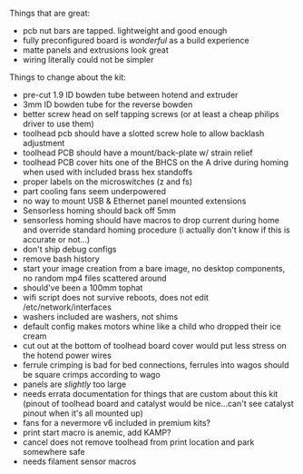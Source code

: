 Things that are great:

* pcb nut bars are tapped.  lightweight and good enough
* fully preconfigured board is _wonderful_ as a build experience
* matte panels and extrusions look great
* wiring literally could not be simpler


Things to change about the kit:

* pre-cut 1.9 ID bowden tube between hotend and extruder
* 3mm ID bowden tube for the reverse bowden
* better screw head on self tapping screws (or at least a cheap philips driver to use them)
* toolhead pcb should have a slotted screw hole to allow backlash adjustment
* toolhead PCB should have a mount/back-plate w/ strain relief
* toolhead PCB cover hits one of the BHCS on the A drive during homing when used with included brass hex standoffs
* proper labels on the microswitches (z and fs)
* part cooling fans seem underpowered
* no way to mount USB & Ethernet panel mounted extensions
* Sensorless homing should back off 5mm
* sensorless homing should have macros to drop current during home and override standard homing procedure (i actually don't know if this is accurate or not...)
* don't ship debug configs
* remove bash history
* start your image creation from a bare image, no desktop components, no random mp4 files scattered around
* should've been a 100mm tophat
* wifi script does not survive reboots, does not edit /etc/network/interfaces
* washers included are washers, not shims
* default config makes motors whine like a child who dropped their ice cream
* cut out at the bottom of toolhead board cover would put less stress on the hotend power wires
* ferrule crimping is bad for bed connections, ferrules into wagos should be square crimps according to wago
* panels are _slightly_ too large
* needs errata documentation for things that are custom about this kit (pinout of toolhead board and catalyst would be nice...can't see catalyst pinout when it's all mounted up)
* fans for a nevermore v6 included in premium kits?
* print start macro is anemic, add KAMP?
* cancel does not remove toolhead from print location and park somewhere safe
* needs filament sensor macros
